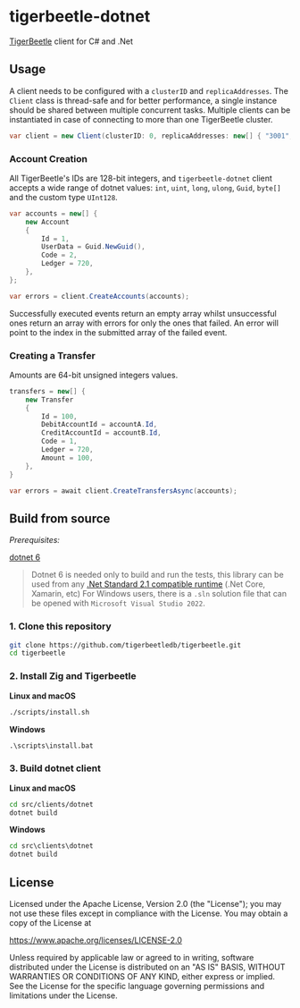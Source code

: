# tigerbeetle-dotnet

[TigerBeetle](https://github.com/tigerbeetledb/tigerbeetle) client for C# and .Net

## Usage

A client needs to be configured with a `clusterID` and `replicaAddresses`.
The `Client` class is thread-safe and for better performance, a single instance should be shared between multiple concurrent tasks.
Multiple clients can be instantiated in case of connecting to more than one TigerBeetle cluster.

```C#
var client = new Client(clusterID: 0, replicaAddresses: new[] { "3001", "3002", "3003" });
```

### Account Creation

All TigerBeetle's IDs are 128-bit integers, and `tigerbeetle-dotnet` client accepts a wide range of dotnet values: `int`, `uint`, `long`, `ulong`, `Guid`, `byte[]` and the custom type `UInt128`.

```C#
var accounts = new[] {
    new Account
    {
        Id = 1,
        UserData = Guid.NewGuid(),
        Code = 2,
        Ledger = 720,
    },     
};

var errors = client.CreateAccounts(accounts);
```

Successfully executed events return an empty array whilst unsuccessful ones return an array with errors for only the ones that failed. An error will point to the index in the submitted array of the failed event.

### Creating a Transfer

Amounts are 64-bit unsigned integers values.

```C#
transfers = new[] {
    new Transfer
    {
        Id = 100,
        DebitAccountId = accountA.Id,
        CreditAccountId = accountB.Id,
        Code = 1,
        Ledger = 720,
        Amount = 100,
    },
}

var errors = await client.CreateTransfersAsync(accounts);
```

## Build from source

*Prerequisites:*

[dotnet 6](https://dotnet.microsoft.com/en-us/download)

> Dotnet 6 is needed only to build and run the tests, this library can be used from any [.Net Standard 2.1 compatible runtime](https://docs.microsoft.com/en-us/dotnet/standard/net-standard) (.Net Core, Xamarin, etc)
> For Windows users, there is a `.sln` solution file that can be opened with `Microsoft Visual Studio 2022`.

### 1. Clone this repository

```bash
git clone https://github.com/tigerbeetledb/tigerbeetle.git
cd tigerbeetle
```

### 2. Install Zig and Tigerbeetle

**Linux and macOS**

```bash
./scripts/install.sh
```

**Windows**

```cmd
.\scripts\install.bat
```

### 3. Build dotnet client

**Linux and macOS**

```bash
cd src/clients/dotnet
dotnet build
```

**Windows**

```cmd
cd src\clients\dotnet
dotnet build
```

## License

Licensed under the Apache License, Version 2.0 (the "License"); you may not use these files except in compliance with the License. You may obtain a copy of the License at

https://www.apache.org/licenses/LICENSE-2.0

Unless required by applicable law or agreed to in writing, software distributed under the License is distributed on an "AS IS" BASIS, WITHOUT WARRANTIES OR CONDITIONS OF ANY KIND, either express or implied. See the License for the specific language governing permissions and limitations under the License.
